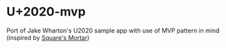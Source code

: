 U+2020-mvp
======

Port of Jake Wharton's U2020 sample app with use of MVP pattern in mind (inspired by [Square's Mortar][mortar])

[mortar]: https://github.com/square/mortar
